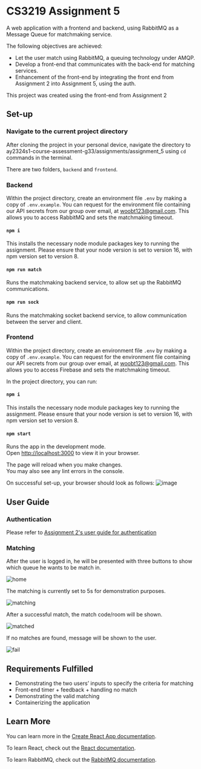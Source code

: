 # CS3219 Assignment 5

A web application with a frontend and backend, using RabbitMQ as a Message Queue for matchmaking service.

The following objectives are achieved:

- Let the user match using RabbitMQ, a queuing technology under AMQP.
- Develop a front-end that communicates with the back-end for matching services.
- Enhancement of the front-end by integrating the front end from Assignment 2 into Assignment 5, using the auth. 

This project was created using the front-end from Assignment 2

## Set-up

### Navigate to the current project directory

After cloning the project in your personal device, navigate the directory to ay2324s1-course-assessment-g33/assignments/assignment_5 using `cd` commands in the terminal.

There are two folders, `backend` and `frontend`.

### Backend

Within the project directory, create an environment file `.env` by making a copy of `.env.example`. You can request for the environment file containing our API secrets from our group over email, at woobt123@gmail.com.
This allows you to access RabbitMQ and sets the matchmaking timeout.

#### `npm i`

This installs the necessary node module packages key to running the assignment.
Please ensure that your node version is set to version 16, with npm version set to version 8.

#### `npm run match`

Runs the matchmaking backend service, to allow set up the RabbitMQ communications.

#### `npm run sock`

Runs the matchmaking socket backend service, to allow communication between the server and client.

### Frontend

Within the project directory, create an environment file `.env` by making a copy of `.env.example`. You can request for the environment file containing our API secrets from our group over email, at woobt123@gmail.com.
This allows you to access Firebase and sets the matchmaking timeout.

In the project directory, you can run:

#### `npm i`

This installs the necessary node module packages key to running the assignment.
Please ensure that your node version is set to version 16, with npm version set to version 8.

#### `npm start`

Runs the app in the development mode.\
Open [http://localhost:3000](http://localhost:3000) to view it in your browser.

The page will reload when you make changes.\
You may also see any lint errors in the console.

On successful set-up, your browser should look as follows:
![image](https://github.com/Bobowoo2468/ay2324s1-course-assessment-g33/assets/62021897/43572438-c073-48fc-b34f-21d7db7be55c)

## User Guide

### Authentication

Please refer to [Assignment 2's user guide for authentication](https://github.com/CS3219-AY2324S1/ay2324s1-course-assessment-g33/blob/master/assignments/assignment_2/README.md)

### Matching

After the user is logged in, he will be presented with three buttons to show which queue he wants to be match in.

![home](https://github.com/francisyzy/ay2324s1-course-assessment-g33/assets/24467184/7e759252-7982-44a7-928f-7e9dd7ad7c1f)

The matching is currently set to 5s for demonstration purposes.

![matching](https://github.com/francisyzy/ay2324s1-course-assessment-g33/assets/24467184/102fa5b7-6260-4a9a-8ea7-b06b616b750b)

After a successful match, the match code/room will be shown.

![matched](https://github.com/francisyzy/ay2324s1-course-assessment-g33/assets/24467184/b88ace61-a807-4f65-bbf4-aa07aaa0b0fb)

If no matches are found, message will be shown to the user.

![fail](https://github.com/francisyzy/ay2324s1-course-assessment-g33/assets/24467184/b2194ca5-0f4d-46f0-96e8-018b06939449)

## Requirements Fulfilled

- Demonstrating the two users’ inputs to specify the criteria for matching
- Front-end timer + feedback + handling no match
- Demonstrating the valid matching
- Containerizing the application

## Learn More

You can learn more in the [Create React App documentation](https://facebook.github.io/create-react-app/docs/getting-started).

To learn React, check out the [React documentation](https://reactjs.org/).

To learn RabbitMQ, check out the [RabbitMQ documentation](https://www.rabbitmq.com/documentation.html).
